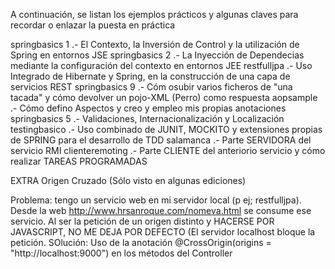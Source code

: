 A continuación, se listan los ejemplos prácticos y algunas claves para recordar o enlazar la puesta en práctica

springbasics 1 .- El Contexto, la Inversión de Control y la utilización de Spring en entornos JSE
springbasics 2 .- La Inyección de Dependecias mediante la configuración del contexto en entornos JEE
restfulljpa .- Uso Integrado de Hibernate y Spring, en la construcción de una capa de servicios REST
springbasics 9 .- Cóm osubir varios ficheros de "una tacada" y cómo devolver un pojo-XML (Perro) como respuesta 
aopsample .- Cómo defino Aspectos y creo y empleo mis propias anotaciones
springbasics 5 .- Validaciones, Internacionalización y Localización
testingbasico .- Uso combinado de JUNIT, MOCKITO y extensiones propias de SPRING para el desarrollo de TDD
salamanca .- Parte SERVIDORA del servicio RMI
clienteremoting .- Parte CLIENTE del anteriorio servicio y cómo realizar TAREAS PROGRAMADAS

EXTRA Origen Cruzado (Sólo visto en algunas ediciones)

Problema: tengo un servicio web en mi servidor local (p ej; restfulljpa). 
Desde la web http://www.hrsanroque.com/nomeva.html se consume ese servicio.
Al ser la petición de un origen distinto y HACERSE POR JAVASCRIPT, NO ME DEJA POR DEFECTO
(El servidor localhost bloque la petición. SOlución: Uso de la anotación @CrossOrigin(origins = "http://localhost:9000")
en los métodos del Controller

	
